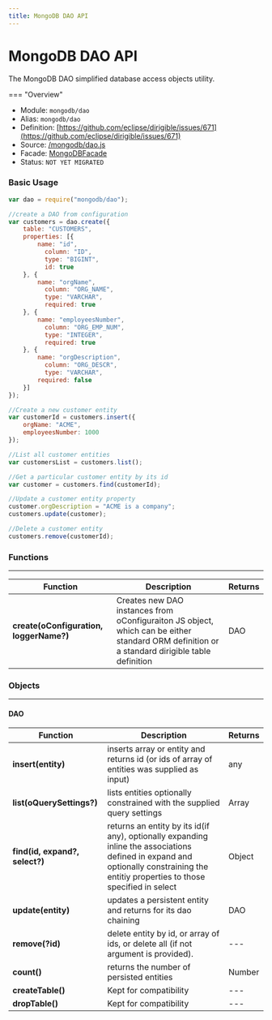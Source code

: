 ```yaml
---
title: MongoDB DAO API
---
```


MongoDB DAO API
===

The MongoDB DAO simplified database access objects utility.

=== "Overview"
- Module: `mongodb/dao`
- Alias: `mongodb/dao`
- Definition: [https://github.com/eclipse/dirigible/issues/671](https://github.com/eclipse/dirigible/issues/671)
- Source: [/mongodb/dao.js](https://github.com/dirigiblelabs/ext-mongodb/blob/master/mongodb/dao.js)
- Facade: [MongoDBFacade](https://github.com/eclipse/dirigible/blob/master/api/api-facade/api-mongodb/src/main/java/org/eclipse/dirigible/api/mongodb/MongoDBFacade.java)
- Status: `NOT YET MIGRATED`


### Basic Usage

```javascript
var dao = require("mongodb/dao");

//create a DAO from configuration
var customers = dao.create({
    table: "CUSTOMERS",
    properties: [{
        name: "id",
	      column: "ID",
	      type: "BIGINT",
	      id: true
    }, {
        name: "orgName",
	      column: "ORG_NAME",
	      type: "VARCHAR",
	      required: true
    }, {
        name: "employeesNumber",
	      column: "ORG_EMP_NUM",
	      type: "INTEGER",
	      required: true
    }, {
        name: "orgDescription",
	      column: "ORG_DESCR",
	      type: "VARCHAR",
        required: false
    }]
});

//Create a new customer entity
var customerId = customers.insert({
    orgName: "ACME",
    employeesNumber: 1000
});

//List all customer entities
var customersList = customers.list(); 

//Get a particular customer entity by its id
var customer = customers.find(customerId); 

//Update a customer entity property
customer.orgDescription = "ACME is a company";
customers.update(customer);

//Delete a customer entity
customers.remove(customerId);
```

### Functions

---

Function     | Description | Returns
------------ | ----------- | --------
**create(oConfiguration, loggerName?)** | Creates new DAO instances from oConfiguraiton JS object, which can be either standard ORM definition or a standard dirigible table definition |  DAO 


### Objects

---

#### DAO

Function     | Description | Returns
------------ | ----------- | --------
**insert(entity)** | inserts array or entity and returns id (or ids of array of entities was supplied as input)  |  any 
**list(oQuerySettings?)** | lists entities optionally constrained with the supplied query settings |  Array 
**find(id, expand?, select?)** | returns an entity by its id(if any), optionally expanding inline the associations defined in expand and optionally constraining the entitiy properties to those specified in select |  Object
**update(entity)** | updates a persistent entity and returns for its dao chaining  |  DAO
**remove(?id)** | delete entity by id, or array of ids, or delete all (if not argument is provided). |  ---
**count()** | returns the number of persisted entities |  Number
**createTable()** | Kept for compatibility  |  ---
**dropTable()** | Kept for compatibility  |  ---
